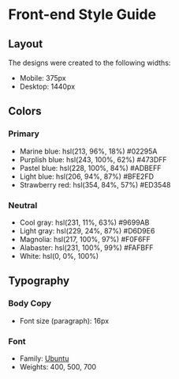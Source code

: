 # Front-end Style Guide

## Layout

The designs were created to the following widths:

- Mobile: 375px
- Desktop: 1440px

## Colors

### Primary

- Marine blue: hsl(213, 96%, 18%) #02295A
- Purplish blue: hsl(243, 100%, 62%) #473DFF
- Pastel blue: hsl(228, 100%, 84%) #ADBEFF
- Light blue: hsl(206, 94%, 87%) #BFE2FD
- Strawberry red: hsl(354, 84%, 57%) #ED3548

### Neutral

- Cool gray: hsl(231, 11%, 63%) #9699AB
- Light gray: hsl(229, 24%, 87%) #D6D9E6
- Magnolia: hsl(217, 100%, 97%) #F0F6FF
- Alabaster: hsl(231, 100%, 99%) #FAFBFF
- White: hsl(0, 0%, 100%)

## Typography

### Body Copy

- Font size (paragraph): 16px

### Font

- Family: [Ubuntu](https://fonts.google.com/specimen/Ubuntu)
- Weights: 400, 500, 700
